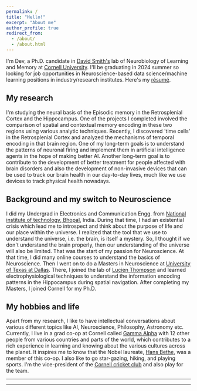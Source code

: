 ```yaml
---
permalink: /
title: "Hello!"
excerpt: "About me"
author_profile: true
redirect_from: 
  - /about/
  - /about.html
---
```


I'm Dev, a Ph.D. candidate in [David Smith's][lab_website] lab of Neurobiology of Learning and Memory at [Cornell University][university]. I'll be graduating in 2024 summer so looking for job opportunities in Neuroscience-based data science/machine learning positions in industry/research institutes. Here's my [résumé][resume].


My research
------

I'm studying the neural basis of the Episodic memory in the Retrosplenial Cortex and the Hippocampus. One of the projects I completed involved the comparison of spatial and contextual memory encoding in these two regions using various analytic techniques. Recently, I discovered 'time cells' in the Retrosplenial Cortex and analyzed the mechanisms of temporal encoding in that brain region. One of my long-term goals is to understand the patterns of neuronal firing and implement them in artificial intelligence agents in the hope of making better AI. Another long-term goal is to contribute to the development of better treatment for people affected with brain disorders and also the development of non-invasive devices that can be used to track our brain health in our day-to-day lives, much like we use devices to track physical health nowadays.  


Background and my switch to Neuroscience
------

I did my Undergrad in Electronics and Communication Engg. from [National institute of technology, Bhopal][ug], India. During that time, I had an existential crisis which lead me to introspect and think about the purpose of life and our place within the universe. I realized that the tool that we use to understand the universe, i.e. the brain, is itself a mystery. So, I thought if we don't understand the brain properly, then our understanding of the universe will also be limited. That was the start of my passion for Neuroscience. At that time, I did many online courses to understand the basics of Neuroscience. Then I went on to do a Masters in Neuroscience at [University of Texas at Dallas][masters]. There, I joined the lab of [Lucien Thompson][lab_utd] and learned electrophysiological techniques to understand the information encoding patterns in the Hippocampus during spatial navigation. After completing my Masters, I joined Cornell for my Ph.D.


My hobbies and life
------

Apart from my research, I like to have intellectual conversations about various different topics like AI, Neuroscience, Philosophy, Astronomy etc. Currently, I live in a grad co-op at Cornell called [Gamma Alpha][house] with 12 other people from various countries and parts of the world, which contributes to a rich experience in learning and knowing about the various cultures across the planet. It inspires me to know that the Nobel laureate, [Hans Bethe][nobel], was a member of this co-op. I also like to go star-gazing, hiking, and playing sports. I'm the vice-president of the [Cornell cricket club][cricket] and also play for the team.

---
---
[resume]: https://devsubramanian.github.io/Resume.pdf
[lab_website]: https://blogs.cornell.edu/davidsmithlab/
[university]: https://www.cornell.edu/
[ug]: http://www.manit.ac.in/
[masters]: https://www.utdallas.edu/
[lab_utd]: https://bbs.utdallas.edu/agingmemorylab/
[house]: https://www.gammaalphaithaca.com/
[nobel]: https://en.wikipedia.org/wiki/Hans_Bethe
[cricket]: https://www.facebook.com/cornellcricket/
